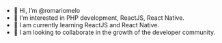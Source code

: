 - 👋 Hi, I’m @romariomelo
- 👀 I'm interested in PHP development, ReactJS, React Native.
- 🌱 I am currently learning ReactJS and React Native.
- 💞️ I am looking to collaborate in the growth of the developer community.

<!---
romariomelo/romariomelo is a ✨ special ✨ repository because its `README.md` (this file) appears on your GitHub profile.
You can click the Preview link to take a look at your changes.
--->
